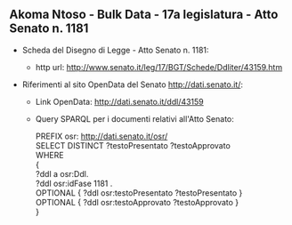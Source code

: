 ## Akoma Ntoso - Bulk Data - 17a legislatura - Atto Senato n. 1181 ##

* Scheda del Disegno di Legge - Atto Senato n. 1181:
	* http url: http://www.senato.it/leg/17/BGT/Schede/Ddliter/43159.htm

* Riferimenti al sito OpenData del Senato http://dati.senato.it/:
	* Link OpenData: http://dati.senato.it/ddl/43159
	* Query SPARQL per i documenti relativi all'Atto Senato:

        PREFIX osr: <http://dati.senato.it/osr/>  
		SELECT DISTINCT ?testoPresentato ?testoApprovato  
		WHERE  
		{  
		    ?ddl a osr:Ddl.  
		    ?ddl osr:idFase 1181 .  
		    OPTIONAL { ?ddl osr:testoPresentato ?testoPresentato }  
		    OPTIONAL { ?ddl osr:testoApprovato ?testoApprovato }  
		}
		